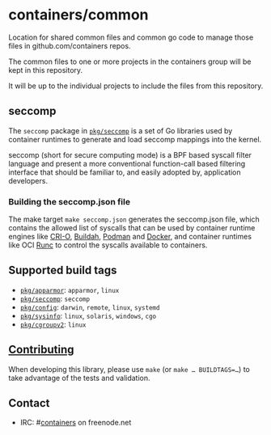 # containers/common

Location for shared common files and common go code to manage those files in
github.com/containers repos.

The common files to one or more projects in the containers group will be kept in
this repository.

It will be up to the individual projects to include the files from this
repository.

## seccomp

The `seccomp` package in [`pkg/seccomp`](pkg/seccomp) is a set of Go libraries
used by container runtimes to generate and load seccomp mappings into the
kernel.

seccomp (short for secure computing mode) is a BPF based syscall filter language
and present a more conventional function-call based filtering interface that
should be familiar to, and easily adopted by, application developers.

### Building the seccomp.json file

The make target `make seccomp.json` generates the seccomp.json file, which
contains the allowed list of syscalls that can be used by container runtime
engines like [CRI-O][cri-o], [Buildah][buildah], [Podman][podman] and
[Docker][docker], and container runtimes like OCI [Runc][runc] to control the
syscalls available to containers.

[cri-o]: https://github.com/kubernetes-incubator/cri-o/pulls
[buildah]: https://github.com/projectatomic/buildah
[podman]: https://github.com/projectatomic/podman
[docker]: https://github.com/docker/docker
[runc]: https://github.com/opencontainers/runc

## Supported build tags

- [`pkg/apparmor`](pkg/apparmor): `apparmor`, `linux`
- [`pkg/seccomp`](pkg/seccomp): `seccomp`
- [`pkg/config`](pkg/config): `darwin`, `remote`, `linux`, `systemd`
- [`pkg/sysinfo`](pkg/sysctl): `linux`, `solaris`, `windows`, `cgo`
- [`pkg/cgroupv2`](pkg/cgroupv2): `linux`

## [Contributing](CONTRIBUTING.md)

When developing this library, please use `make` (or `make … BUILDTAGS=…`) to
take advantage of the tests and validation.

## Contact

- IRC: #[containers](irc://irc.freenode.net:6667/#containers) on freenode.net

